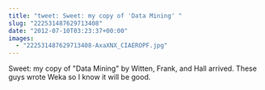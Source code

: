 ```yaml
---
title: "tweet: Sweet: my copy of 'Data Mining' "
slug: "222531487629713408"
date: "2012-07-10T03:23:37+00:00"
images:
  - "222531487629713408-AxaXNX_CIAEROPF.jpg"
---
```

Sweet: my copy of "Data Mining" by Witten, Frank, and Hall arrived. These guys wrote Weka so I know it will be good. 